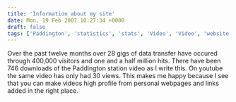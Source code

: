 ```yaml
---
title: 'Information about my site'
date: Mon, 19 Feb 2007 10:27:34 +0000
draft: false
tags: ['Paddington', 'statistics', 'stats', 'Video', 'Video', 'website', 'website news']
---
```


Over the past twelve months over 28 gigs of data transfer have occured through 400,000 visitors and one and a half million hits. There have been 746 downloads of the Paddington station video as I write this. On youtube the same video has only had 30 views. This makes me happy because I see that you can make videos high profile from personal webpages and links added in the right place.